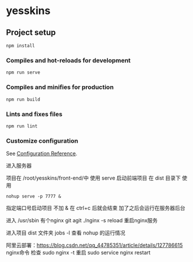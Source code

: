 # yesskins

## Project setup
```
npm install
```

### Compiles and hot-reloads for development
```
npm run serve
```

### Compiles and minifies for production
```
npm run build
```

### Lints and fixes files
```
npm run lint
```

### Customize configuration
See [Configuration Reference](https://cli.vuejs.org/config/).

进入服务器

项目在 /root/yesskins/front-end/中
使用 serve 启动前端项目
在 dist 目录下 使用 
```
nohup serve -p 7777 &
``` 
指定端口号启动项目
不加 & 在 ctrl+c 后就会结束
加了之后会运行在服务器后台


进入 /usr/sbin 有个nginx git agit 
./nginx -s reload 重启nginx服务


进入项目 dist 文件夹  jobs -l 查看 nohup 的运行情况



阿里云部署：https://blog.csdn.net/qq_44785351/article/details/127786615
nginx命令 
检查 sudo nginx -t
重启 sudo service nginx restart
